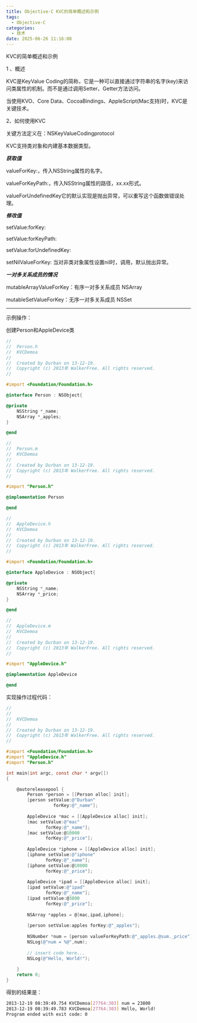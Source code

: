 ```yaml
---
title: Objective-C KVC的简单概述和示例
tags:
  - Objective-C
categories:
  - 技术
date: 2025-06-26 11:16:08
---
```


KVC的简单概述和示例

1 、概述

KVC是KeyValue Coding的简称，它是一种可以直接通过字符串的名字(key)来访问类属性的机制。而不是通过调用Setter、Getter方法访问。

当使用KVO、Core Data、CocoaBindings、AppleScript(Mac支持)时，KVC是关键技术。

2、如何使用KVC

关键方法定义在：NSKeyValueCodingprotocol

KVC支持类对象和内建基本数据类型。

***获取值***

valueForKey:，传入NSString属性的名字。

valueForKeyPath:，传入NSString属性的路径，xx.xx形式。

valueForUndefinedKey它的默认实现是抛出异常，可以重写这个函数做错误处理。

***修改值***

setValue:forKey:

setValue:forKeyPath:

setValue:forUndefinedKey:

setNilValueForKey: 当对非类对象属性设置nil时，调用，默认抛出异常。

***一对多关系成员的情况***

mutableArrayValueForKey：有序一对多关系成员  NSArray

mutableSetValueForKey：无序一对多关系成员  NSSet

---

示例操作：

创建Person和AppleDevice类



```objectivec Person.h
//
//  Person.h
//  KVCDemoa
//
//  Created by Durban on 13-12-19.
//  Copyright (c) 2013年 WalkerFree. All rights reserved.
//

#import <Foundation/Foundation.h>

@interface Person : NSObject{

@private
    NSString *_name;
    NSArray *_apples;
}

@end
```



```objectivec Person.m
//
//  Person.m
//  KVCDemoa
//
//  Created by Durban on 13-12-19.
//  Copyright (c) 2013年 WalkerFree. All rights reserved.
//

#import "Person.h"

@implementation Person

@end
```



```objectivec AppleDevice.h
//
//  AppleDevice.h
//  KVCDemoa
//
//  Created by Durban on 13-12-19.
//  Copyright (c) 2013年 WalkerFree. All rights reserved.
//

#import <Foundation/Foundation.h>

@interface AppleDevice : NSObject{

@private
    NSString *_name;
    NSArray *_price;
}

@end
```



```objectivec AppleDevice.m
//
//  AppleDevice.m
//  KVCDemoa
//
//  Created by Durban on 13-12-19.
//  Copyright (c) 2013年 WalkerFree. All rights reserved.
//

#import "AppleDevice.h"

@implementation AppleDevice

@end
```

实现操作过程代码：

```objectivec main.m
//
//  
//  KVCDemoa
//
//  Created by Durban on 13-12-19.
//  Copyright (c) 2013年 WalkerFree. All rights reserved.
//

#import <Foundation/Foundation.h>
#import "AppleDevice.h"
#import "Person.h"

int main(int argc, const char * argv[])
{

    @autoreleasepool {
        Person *person = [[Person alloc] init];
        [person setValue:@"Durban"
                  forKey:@"_name"];
        
        AppleDevice *mac = [[AppleDevice alloc] init];
        [mac setValue:@"mac"
               forKey:@"_name"];
        [mac setValue:@10000
               forKey:@"_price"];
        
        AppleDevice *iphone = [[AppleDevice alloc] init];
        [iphone setValue:@"iphone"
               forKey:@"_name"];
        [iphone setValue:@10000
               forKey:@"_price"];
        
        AppleDevice *ipad = [[AppleDevice alloc] init];
        [ipad setValue:@"ipad"
               forKey:@"_name"];
        [ipad setValue:@3800
               forKey:@"_price"];
        
        NSArray *apples = @[mac,ipad,iphone];
        
        [person setValue:apples forKey:@"_apples"];
        
        NSNumber *num = [person valueForKeyPath:@"_apples.@sum._price"];
        NSLog(@"num = %@",num);
        
        // insert code here...
        NSLog(@"Hello, World!");
        
    }
    return 0;
}
```

得到的结果是：

```bash
2013-12-19 08:39:49.754 KVCDemoa[27764:303] num = 23800
2013-12-19 08:39:49.783 KVCDemoa[27764:303] Hello, World!
Program ended with exit code: 0
```

